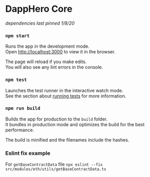# DappHero Core

*dependencies last pinned 1/8/20*

### `npm start`

Runs the app in the development mode.<br />
Open [http://localhost:3000](http://localhost:3000) to view it in the browser.

The page will reload if you make edits.<br />
You will also see any lint errors in the console.

### `npm test`

Launches the test runner in the interactive watch mode.<br />
See the section about [running tests](https://facebook.github.io/create-react-app/docs/running-tests) for more information.

### `npm run build`

Builds the app for production to the `build` folder.<br />
It bundles in production mode and optimizes the build for the best performance.

The build is minified and the filenames include the hashes.<br />


### Eslint fix example
For `getBaseContractData` file
`npx eslint --fix src/modules/eth/utils/getBaseContractData.ts`